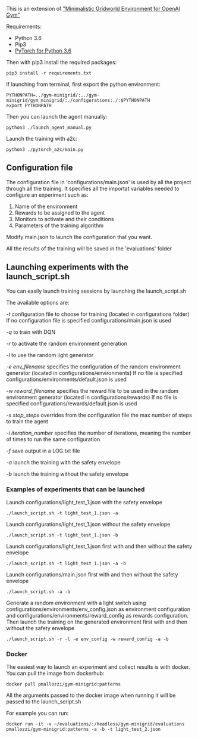 
This is an extension of ["Minimalistic Gridworld Environment for OpenAI Gym"
](https://github.com/maximecb/gym-minigrid)


Requirements:
- Python 3.6
- Pip3
- [PyTorch for Python 3.6 ](https://pytorch.org)


Then with pip3 install the required packages:

```
pip3 install -r requirements.txt
```

If launching from terminal, first export the python environment:

```
PYTHONPATH=../gym-minigrid/:../gym-minigrid/gym_minigrid/:./configurations:./:$PYTHONPATH
export PYTHONPATH
```

Then you can launch the agent manually:

```
python3 ./launch_agent_manual.py
```

Launch the training with a2c:

```
python3 ./pytorch_a2c/main.py
```


## Configuration file

The configuration file in 'configurations/main.json' is used by all the project through all the training.
It specifies all the importat variables needed to configure an experiment such as:

1. Name of the environment
2. Rewards to be assigned to the agent
3. Monitors to activate and their conditions
4. Parameters of the training algorithm

Modify main.json to launch the configuration that you want.

All the results of the training will be saved in the 'evaluations' folder

## Launching experiments with the launch_script.sh

You can easily launch training sessions by launching the launch_script.sh

The available options are:

*-t* configuration file to choose for training (located in configurations folder)
If no configuration file is specified configurations/main.json is used

*-q* to train with DQN

*-r* to activate the random environment generation

*-l* to use the random light generator

*-e env_filename* specifies the configuration of the random environment generator (located in configurations/environments)
If no file is specified configurations/environments/default.json is used

*-w reward_filename* specifies the reward file to be used in the random environment generator (located in configurations/rewards)
If no file is specified configurations/rewards/default.json is used

*-s stop_steps* overrides from the configuration file the max number of steps to train the agent

*-i iteration_number* specifies the number of iterations, meaning the number of times to run the same configuration

*-f* save output in a LOG.txt file

*-a* launch the training with the safety envelope

*-b* launch the training without the safety envelope


### Examples of experiments that can be launched

Launch configurations/light_test_1.json with the safety envelope
```
./launch_script.sh -t light_test_1.json -a
```

Launch configurations/light_test_1.json without the safety envelope
```
./launch_script.sh -t light_test_1.json -b
```

Launch configurations/light_test_1.json first with and then without the safety envelope
```
./launch_script.sh -t light_test_1.json -a -b
```

Launch configurations/main.json first with and then without the safety envelope
```
./launch_script.sh -a -b
```

Generate a random environment with a light switch using configurations/environments/env_config.json as environment configuration and configurations/environments/reward_config as rewards configuration. Then launch the training on the generated environment first with and then without the safety envelope
```
./launch_script.sh -r -l -e env_config -w reward_config -a -b
```


### Docker
The easiest way to launch an experiment and collect results is with docker.
You can pull the image from dockerhub:
```
docker pull pmallozzi/gym-minigrid:patterns
```

All the arguments passed to the docker image when running it will be passed to the launch_script.sh

For example you can run:
```
docker run -it -v ~/evaluations/:/headless/gym-minigrid/evaluations pmallozzi/gym-minigrid:patterns -a -b -t light_test_2.json
```